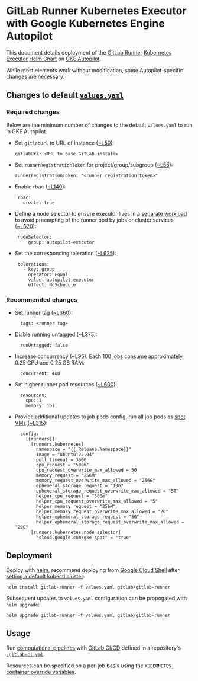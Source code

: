 # GitLab Runner Kubernetes Executor with Google Kubernetes Engine Autopilot

This document details deployment of the [GitLab Runner](https://docs.gitlab.com/runner/) [Kubernetes Executor](https://docs.gitlab.com/runner/executors/kubernetes.html) [Helm Chart](https://gitlab.com/gitlab-org/charts/gitlab-runner) on [GKE Autopilot](https://cloud.google.com/kubernetes-engine/docs/concepts/autopilot-overview).

While most elements work without modification, some Autopilot-specific changes are necessary.

## Changes to default [`values.yaml`](https://gitlab.com/gitlab-org/charts/gitlab-runner/-/blob/main/values.yaml)

### Required changes

Below are the minimum number of changes to the default `values.yaml` to run in GKE Autopilot.

* Set `gitlabUrl` to URL of instance ([~L50](https://gitlab.com/gitlab-org/charts/gitlab-runner/-/blob/main/values.yaml#L51)):

    `gitlabUrl: <URL to base GitLab install>`

* Set `runnerRegistrationToken` for project/group/subgroup ([~L55](https://gitlab.com/gitlab-org/charts/gitlab-runner/-/blob/main/values.yaml#L57)):

    `runnerRegistrationToken: "<runner registration token>"`

* Enable rbac ([~L140](https://gitlab.com/gitlab-org/charts/gitlab-runner/-/blob/main/values.yaml#L139)):

       rbac:
         create: true

* Define a node selector to ensure executor lives in a [separate workload](https://cloud.google.com/kubernetes-engine/docs/how-to/node-auto-provisioning#workload_separation) to avoid preempting of the runner pod by jobs or cluster services ([~L620](https://gitlab.com/gitlab-org/charts/gitlab-runner/-/blob/main/values.yaml#L617)):

       nodeSelector:
           group: autopilot-executor

* Set the corresponding toleration ([~L625](https://gitlab.com/gitlab-org/charts/gitlab-runner/-/blob/main/values.yaml#L625)):

       tolerations:
         - key: group
           operator: Equal
           value: autopilot-executor
           effect: NoSchedule

### Recommended changes

* Set runner tag ([~L360](https://gitlab.com/gitlab-org/charts/gitlab-runner/-/blob/main/values.yaml#L358)):

        tags: <runner tag>

* Diable running untagged ([~L375](https://gitlab.com/gitlab-org/charts/gitlab-runner/-/blob/main/values.yaml#L374)):

        runUntagged: false

* Increase concurrency ([~L95](https://gitlab.com/gitlab-org/charts/gitlab-runner/-/blob/main/values.yaml#L93)). Each 100 jobs consume approximately 0.25 CPU and 0.25 GB RAM.

        concurrent: 400

* Set higher runner pod resources ([~L600](https://gitlab.com/gitlab-org/charts/gitlab-runner/-/blob/main/values.yaml#L601)):

        resources:
          cpu: 1
          memory: 1Gi

* Provide additional updates to job pods config, run all job pods as [spot VMs](https://cloud.google.com/kubernetes-engine/docs/concepts/spot-vms) ([~L315](https://gitlab.com/gitlab-org/charts/gitlab-runner/-/blob/main/values.yaml#L317)):

        config: |
          [[runners]]
            [runners.kubernetes]
              namespace = "{{.Release.Namespace}}"
              image = "ubuntu:22.04"
              poll_timeout = 3600
              cpu_request = "500m"
              cpu_request_overwrite_max_allowed = 50
              memory_request = "256M"
              memory_request_overwrite_max_allowed = "256G"
              ephemeral_storage_request = "10G"
              ephemeral_storage_request_overwrite_max_allowed = "5T"
              helper_cpu_request = "500m"
              helper_cpu_request_overwrite_max_allowed = "5"
              helper_memory_request = "256M"
              helper_memory_request_overwrite_max_allowed = "2G"
              helper_ephemeral_storage_request = "5G"
              helper_ephemeral_storage_request_overwrite_max_allowed = "20G"
            [runners.kubernetes.node_selector]
              "cloud.google.com/gke-spot" = "true"
 
## Deployment

Deploy with [helm](https://helm.sh), recommend deploying from [Google Cloud Shell](https://cloud.google.com/shell) after [setting a default kubectl cluster](https://cloud.google.com/kubernetes-engine/docs/how-to/cluster-access-for-kubectl#default_cluster_kubectl):

    helm install gitlab-runner -f values.yaml gitlab/gitlab-runner

Subsequent updates to `values.yaml` configuration can be propogated with `helm upgrade`:

    helm upgrade gitlab-runner -f values.yaml gitlab/gitlab-runner

## Usage

Run [computational pipelines](https://en.wikipedia.org/wiki/Pipeline_(computing)) with [GitLab CI/CD](https://docs.gitlab.com/ee/ci) defined in a repository's [`.gitlab-ci.yml`](https://docs.gitlab.com/ee/ci/yaml/gitlab_ci_yaml.html).

Resources can be specified on a per-job basis using the `KUBERNETES_` [container override variables](https://docs.gitlab.com/runner/executors/kubernetes.html#overwriting-container-resources).
